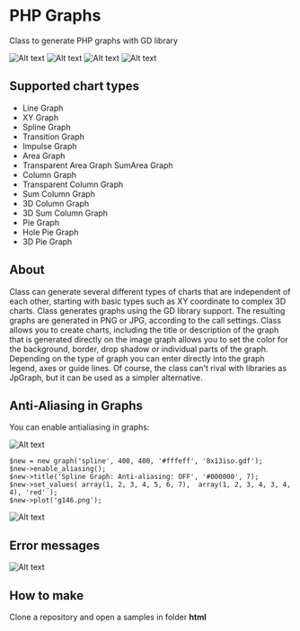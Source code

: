PHP Graphs
===========

Class to generate PHP graphs with GD library



![Alt text](http://grafy.zaachi.com/images/g95.png "Optional title")
![Alt text](http://grafy.zaachi.com/images/g112.png "Optional title")
![Alt text](http://grafy.zaachi.com/images/g103.png "Optional title")
![Alt text](http://grafy.zaachi.com/images/g138.png "Optional title")

Supported chart types
---------------------

- Line Graph
- XY Graph
- Spline Graph
- Transition Graph
- Impulse Graph
- Area Graph
- Transparent Area Graph SumArea Graph
- Column Graph
- Transparent Column Graph
- Sum Column Graph
- 3D Column Graph
- 3D Sum Column Graph
- Pie Graph
- Hole Pie Graph
- 3D Pie Graph

About 
------

Class can generate several different types of charts that are independent of each other, starting with basic types such as XY coordinate to complex 3D charts.
Class generates graphs using the GD library support. The resulting graphs are generated in PNG or JPG, according to the call settings.
Class allows you to create charts, including the title or description of the graph that is generated directly on the image graph allows you to set the color for the background, border, drop shadow or individual parts of the graph.
Depending on the type of graph you can enter directly into the graph legend, axes or guide lines. Of course, the class can't rival with libraries as JpGraph, but it can be used as a simpler alternative.

Anti-Aliasing in Graphs
-----------------------

You can enable antialiasing in graphs: 

![Alt text](http://grafy.zaachi.com/images/g146.png "Optional title")

	$new = new graph('spline', 400, 400, '#fffeff', '8x13iso.gdf');
	$new->enable_aliasing();
	$new->title('Spline Graph: Anti-aliasing: OFF', '#000000', 7);
	$new->set_values( array(1, 2, 3, 4, 5, 6, 7),  array(1, 2, 3, 4, 3, 4, 4), 'red' );
	$new->plot('g146.png');

![Alt text](http://grafy.zaachi.com/images/g147.png "Optional title")

Error messages
--------------

![Alt text](http://grafy.zaachi.com/images/g122.png "Optional title")


How to make
----------

Clone a repository and open a samples in folder __html__

